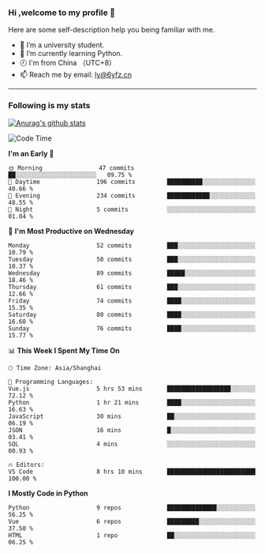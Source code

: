 ### Hi ,welcome to my profile 👋
Here are some self-description help you being familiar with me.
<!--
**liuyunfz/liuyunfz** is a ✨ _special_ ✨ repository because its `README.md` (this file) appears on your GitHub profile.
- 👯 I’m looking to collaborate on ...
- 🤔 I’m looking for help with ...
Here are some ideas to get you started:
-->
- 🏫 I’m a university student.
- 💪 I’m currently learning Python.
- 🕗 I'm from China （UTC+8）
- 📫 Reach me by email: [ly@6yfz.cn](mailto:ly@6yfz.cn)
  
---
### Following is my stats
  
[![Anurag's github stats](https://github-readme-stats.vercel.app/api?username=liuyunfz)](https://github.com/anuraghazra/github-readme-stats)
  
<!--START_SECTION:waka-->
![Code Time](http://img.shields.io/badge/Code%20Time-351%20hrs%204%20mins-blue)

**I'm an Early 🐤** 

```text
🌞 Morning                47 commits          ██░░░░░░░░░░░░░░░░░░░░░░░   09.75 % 
🌆 Daytime                196 commits         ██████████░░░░░░░░░░░░░░░   40.66 % 
🌃 Evening                234 commits         ████████████░░░░░░░░░░░░░   48.55 % 
🌙 Night                  5 commits           ░░░░░░░░░░░░░░░░░░░░░░░░░   01.04 % 
```
📅 **I'm Most Productive on Wednesday** 

```text
Monday                   52 commits          ███░░░░░░░░░░░░░░░░░░░░░░   10.79 % 
Tuesday                  50 commits          ███░░░░░░░░░░░░░░░░░░░░░░   10.37 % 
Wednesday                89 commits          █████░░░░░░░░░░░░░░░░░░░░   18.46 % 
Thursday                 61 commits          ███░░░░░░░░░░░░░░░░░░░░░░   12.66 % 
Friday                   74 commits          ████░░░░░░░░░░░░░░░░░░░░░   15.35 % 
Saturday                 80 commits          ████░░░░░░░░░░░░░░░░░░░░░   16.60 % 
Sunday                   76 commits          ████░░░░░░░░░░░░░░░░░░░░░   15.77 % 
```


📊 **This Week I Spent My Time On** 

```text
🕑︎ Time Zone: Asia/Shanghai

💬 Programming Languages: 
Vue.js                   5 hrs 53 mins       ██████████████████░░░░░░░   72.12 % 
Python                   1 hr 21 mins        ████░░░░░░░░░░░░░░░░░░░░░   16.63 % 
JavaScript               30 mins             ██░░░░░░░░░░░░░░░░░░░░░░░   06.19 % 
JSON                     16 mins             █░░░░░░░░░░░░░░░░░░░░░░░░   03.41 % 
SQL                      4 mins              ░░░░░░░░░░░░░░░░░░░░░░░░░   00.93 % 

🔥 Editors: 
VS Code                  8 hrs 10 mins       █████████████████████████   100.00 % 
```

**I Mostly Code in Python** 

```text
Python                   9 repos             ██████████████░░░░░░░░░░░   56.25 % 
Vue                      6 repos             █████████░░░░░░░░░░░░░░░░   37.50 % 
HTML                     1 repo              ██░░░░░░░░░░░░░░░░░░░░░░░   06.25 % 
```




<!--END_SECTION:waka-->

